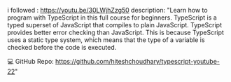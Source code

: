 i followed : https://youtu.be/30LWjhZzg50
description:
"Learn how to program with TypeScript in this full course for beginners. TypeScript is a typed superset of JavaScript that compiles to plain JavaScript. TypeScript provides better error checking than JavaScript. This is because TypeScript uses a static type system, which means that the type of a variable is checked before the code is executed.

💻 GitHub Repo: https://github.com/hiteshchoudhary/typescript-youtube-22"
